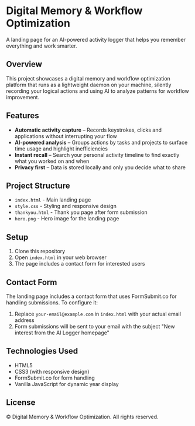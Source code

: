 # Digital Memory & Workflow Optimization

A landing page for an AI-powered activity logger that helps you remember everything and work smarter.

## Overview

This project showcases a digital memory and workflow optimization platform that runs as a lightweight daemon on your machine, silently recording your logical actions and using AI to analyze patterns for workflow improvement.

## Features

- **Automatic activity capture** – Records keystrokes, clicks and applications without interrupting your flow
- **AI-powered analysis** – Groups actions by tasks and projects to surface time usage and highlight inefficiencies  
- **Instant recall** – Search your personal activity timeline to find exactly what you worked on and when
- **Privacy first** – Data is stored locally and only you decide what to share

## Project Structure

- `index.html` - Main landing page
- `style.css` - Styling and responsive design
- `thankyou.html` - Thank you page after form submission
- `hero.png` - Hero image for the landing page

## Setup

1. Clone this repository
2. Open `index.html` in your web browser
3. The page includes a contact form for interested users

## Contact Form

The landing page includes a contact form that uses FormSubmit.co for handling submissions. To configure it:

1. Replace `your-email@example.com` in `index.html` with your actual email address
2. Form submissions will be sent to your email with the subject "New interest from the AI Logger homepage"

## Technologies Used

- HTML5
- CSS3 (with responsive design)
- FormSubmit.co for form handling
- Vanilla JavaScript for dynamic year display

## License

© Digital Memory & Workflow Optimization. All rights reserved.
